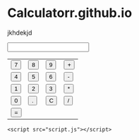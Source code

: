 # Calculatorr.github.io
jkhdekjd
<!DOCTYPE html>
<html>
<head>
    <title>Calculator</title>
    <link rel="stylesheet" type="text/css" href="style.css">
</head>
<body>
    <div class="calculator">
        <input type="text" id="result" readonly>
        <table>
            <tr>
                <td><button onclick="appendNumber(7)">7</button></td>
                <td><button onclick="appendNumber(8)">8</button></td>
                <td><button onclick="appendNumber(9)">9</button></td>
                <td><button onclick="appendOperator('+')">+</button></td>
            </tr>
            <tr>
                <td><button onclick="appendNumber(4)">4</button></td>
                <td><button onclick="appendNumber(5)">5</button></td>
                <td><button onclick="appendNumber(6)">6</button></td>
                <td><button onclick="appendOperator('-')">-</button></td>
            </tr>
            <tr>
                <td><button onclick="appendNumber(1)">1</button></td>
                <td><button onclick="appendNumber(2)">2</button></td>
                <td><button onclick="appendNumber(3)">3</button></td>
                <td><button onclick="appendOperator('*')">*</button></td>
            </tr>
            <tr>
                <td><button onclick="appendNumber(0)">0</button></td>
                <td><button onclick="appendOperator('.')">.</button></td>
                <td><button onclick="clearResult()">C</button></td>
                <td><button onclick="appendOperator('/')">/</button></td>
            </tr>
            <tr>
                <td colspan="4"><button onclick="calculate()">=</button></td>
            </tr>
        </table>
    </div>

    <script src="script.js"></script>
</body>
</html>
